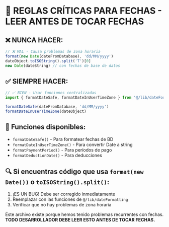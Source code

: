 # 🚨 REGLAS CRÍTICAS PARA FECHAS - LEER ANTES DE TOCAR FECHAS

## ❌ NUNCA HACER:
```javascript
// ❌ MAL - Causa problemas de zona horaria
format(new Date(dateFromDatabase), 'dd/MM/yyyy')
dateObject.toISOString().split('T')[0]
new Date(dateString) // con fechas de base de datos
```

## ✅ SIEMPRE HACER:
```javascript
// ✅ BIEN - Usar funciones centralizadas
import { formatDateSafe, formatDateInUserTimeZone } from '@/lib/dateFormatting';

formatDateSafe(dateFromDatabase, 'dd/MM/yyyy')
formatDateInUserTimeZone(dateObject)
```

## 📁 Funciones disponibles:
- `formatDateSafe()` - Para formatear fechas de BD
- `formatDateInUserTimeZone()` - Para convertir Date a string 
- `formatPaymentPeriod()` - Para períodos de pago
- `formatDeductionDate()` - Para deducciones

## 🔍 Si encuentras código que usa `format(new Date())` o `toISOString().split()`:
1. ¡ES UN BUG! Debe ser corregido inmediatamente
2. Reemplazar con las funciones de `@/lib/dateFormatting`
3. Verificar que no hay problemas de zona horaria

Este archivo existe porque hemos tenido problemas recurrentes con fechas.
**TODO DESARROLLADOR DEBE LEER ESTO ANTES DE TOCAR FECHAS.**